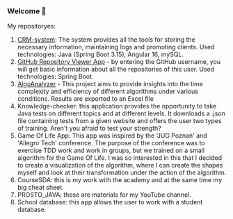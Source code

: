 ### Welсome 👋

My repositoryes:
1. [CRM-system]([url](https://github.com/Igor-Shishkin/CRM-system)): The system provides all the tools for storing the necessary information, maintaining logs and promoting clients. Used technologies: Java (Spring Boot 3.15), Angular 16, mySQL.
2. [GitHub Repository Viewer App]([url](https://github.com/Igor-Shishkin/GitHubRepositoryViewerApp)) - by entering the GitHub username, you will get basic information about all the repositories of this user. Used technologies: Spring Boot.
3. [AlgoAnalyzer]([url](https://github.com/Igor-Shishkin/AlgoAnalyzer)) - This project aims to provide insights into the time complexity and efficiency of different algorithms under various conditions. Results are exported to an Excel file
4. Knowledge-checker: this application provides the opportunity to take Java tests on different topics and at different levels. It downloads a .json file containing tests from a given website and offers the user two types of training. Aren't you afraid to test your strength?
5. Game Of Life App: This app was inspired by the 'JUG Poznań' and 'Allegro Tech' conference. The purpose of the conference was to exercise TDD work and work in groups, but we trained on a small algorithm for the Game Of Life. I was so interested in this that I decided to create a visualization of the algorithm, where I can create the shapes myself and look at their transformation under the action of the algorithm.
6. CourseSDA: this is my work with the academy and at the same time my big cheat sheet.
7. PROSTO_JAVA: these are materials for my YouTube channel.
8. School database: this app allows the user to work with a student database.
